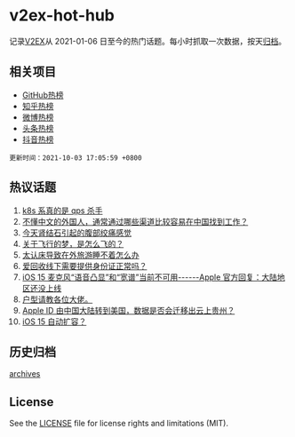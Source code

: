 # v2ex-hot-hub

 记录[V2EX](https://www.v2ex.com/)从 2021-01-06 日至今的热门话题。每小时抓取一次数据，按天[归档](archives)。
 
 ## 相关项目

- [GitHub热榜](https://github.com/snaildev/github-hot-hub)
- [知乎热榜](https://github.com/snaildev/zhihu-hot-hub)
- [微博热榜](https://github.com/snaildev/weibo-hot-hub)
- [头条热榜](https://github.com/snaildev/toutiao-hot-hub)
- [抖音热榜](https://github.com/snaildev/douyin-hot-hub)


 `更新时间：2021-10-03 17:05:59 +0800`

## 热议话题

1. [k8s 系真的是 qps 杀手](https://www.v2ex.com/t/805677)
1. [不懂中文的外国人，通常通过哪些渠道比较容易在中国找到工作？](https://www.v2ex.com/t/805716)
1. [今天肾结石引起的腹部绞痛感觉](https://www.v2ex.com/t/805678)
1. [关于飞行的梦，是怎么飞的？](https://www.v2ex.com/t/805684)
1. [太认床导致在外旅游睡不着怎么办](https://www.v2ex.com/t/805708)
1. [爱回收线下需要提供身份证正常吗？](https://www.v2ex.com/t/805712)
1. [iOS 15 麦克风“语音凸显”和“宽谱”当前不可用------Apple 官方回复：大陆地区还没上线](https://www.v2ex.com/t/805723)
1. [户型请教各位大佬。](https://www.v2ex.com/t/805687)
1. [Apple ID 由中国大陆转到美国，数据是否会迁移出云上贵州？](https://www.v2ex.com/t/805727)
1. [iOS 15 自动扩容？](https://www.v2ex.com/t/805681)

## 历史归档

[archives](archives)

## License

See the [LICENSE](LICENSE) file for license rights and limitations (MIT).
